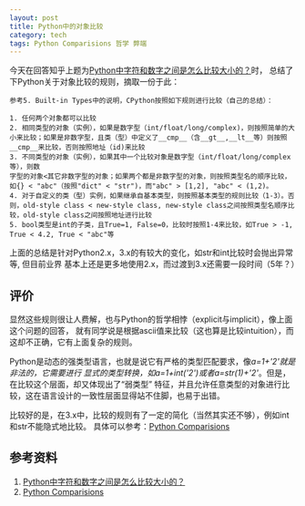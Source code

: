 ```yaml
---
layout: post
title: Python中的对象比较
category: tech
tags: Python Comparisions 哲学 弊端
---
```


今天在回答知乎上题为[Python中字符和数字之间是怎么比较大小的？][Python中字符和数字之间是怎么比较大小的？]时，
总结了下Python关于对象比较的规则，摘取一份于此：

    参考5. Built-in Types中的说明，CPython按照如下规则进行比较（自己的总结）：

    1. 任何两个对象都可以比较
    2. 相同类型的对象（实例），如果是数字型（int/float/long/complex)，则按照简单的大小来比较；如果是非数字型，且类（型）中定义了__cmp__（含__gt__,__lt__等）则按照__cmp__来比较，否则按照地址（id)来比较
    3. 不同类型的对象（实例），如果其中一个比较对象是数字型（int/float/long/complex等），则数
    字型的对象<其它非数字型的对象；如果两个都是非数字型的对象，则按照类型名的顺序比较，如{} < "abc"（按照"dict" < "str")，而"abc" > [1,2], "abc" < (1,2)。
    4. 对于自定义的类（型）实例，如果继承自基本类型，则按照基本类型的规则比较（1-3）。否则，old-style class < new-style class, new-style class之间按照类型名顺序比较，old-style class之间按照地址进行比较
    5. bool类型是int的子类，且True=1, False=0，比较时按照1-4来比较，如True > -1, True < 4.2, True < "abc"等

上面的总结是针对Python2.x，3.x的有较大的变化，如str和int比较时会抛出异常等, 但目前业界
基本上还是更多地使用2.x，而过渡到3.x还需要一段时间（5年？）

## 评价

显然这些规则很让人费解，也与Python的哲学相悖（explicit与implicit），像上面这个问题的回答，
就有同学说是根据ascii值来比较（这也算是比较intuition），而这却不正确，它有上面复杂的规则。

Python是动态的强类型语言，也就是说它有严格的类型匹配要求，像*a=1+'2'*就是非法的，它需要进行
显式的类型转换，如*a=1+int('2')*或者*a=str(1)+'2'*。但是，在比较这个层面，却又体现出了“弱类型”
特征，并且允许任意类型的对象进行比较，这在语言设计的一致性层面显得站不住脚，也易于出错。

比较好的是，在3.x中，比较的规则有了一定的简化（当然其实还不够），例如int和str不能隐式地比较。
具体可以参考：[Python Comparisions][Python Comparisions]






## 参考资料
1. [Python中字符和数字之间是怎么比较大小的？][Python中字符和数字之间是怎么比较大小的？]
2. [Python Comparisions][Python Comparisions]


[Python中字符和数字之间是怎么比较大小的？]: http://www.zhihu.com/question/21435298/answer/18226025
[Python Comparisions]: http://docs.python.org/3.3/reference/expressions.html#not-in

